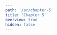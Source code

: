 ```yaml
---
path: '/ar/chapter-5'
title: 'Chapter 5'
overview: true
hidden: false
---
```


<pages-in-this-section></pages-in-this-section>

<exercises-in-this-section></exercises-in-this-section>
